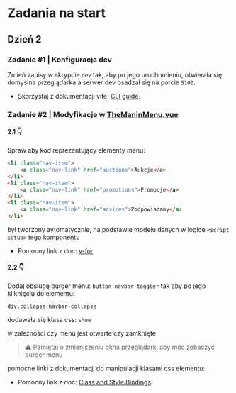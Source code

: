 # Zadania na start
## Dzień 2

### Zadanie #1 | Konfiguracja dev

Zmień zapisy w skrypcie `dev` tak, aby po jego uruchomieniu, otwierała się domyślna przeglądarka a serwer dev osadzał się na porcie `5100`.  
- Skorzystaj z dokumentacji vite: [CLI guide](https://vitejs.dev/guide/cli.html).


### Zadanie #2 | Modyfikacje w [TheManinMenu.vue](./src/components/TheMainMenu.vue)

#### 2.1 👇 
Spraw aby kod reprezentujący elementy menu:

```html
<li class="nav-item">
    <a class="nav-link" href="auctions">Aukcje</a>
</li>
<li class="nav-item">
    <a class="nav-link" href="promotions">Promocje</a>
</li>
<li class="nav-item">
    <a class="nav-link" href="advices">Podpowiadamy</a>
</li>
```

był tworzony aytomatycznie, na podstawie modelu danych w logice `<script setup>` tego komponentu

- Pomocny link z doc: [v-for](https://vuejs.org/api/built-in-directives.html#v-for)

#### 2.2 👇
Dodaj obslugę burger menu: `button.navbar-toggler` tak aby po jego kliknięciu do elementu:

```
div.collapse.navbar-collapse
```

dodawała się klasa css: `show`

w zależności czy menu jest otwarte czy zamknięte

> ⚠️ Pamiętaj o zmienjszeniu okna przeglądarki aby móc zobaczyć burger menu 

pomocne linki z dokumentacji do manipulacji klasami css elementu:

- Pomocny link z doc: [Class and Style Bindings](https://vuejs.org/guide/essentials/class-and-style.html#class-and-style-bindings)
